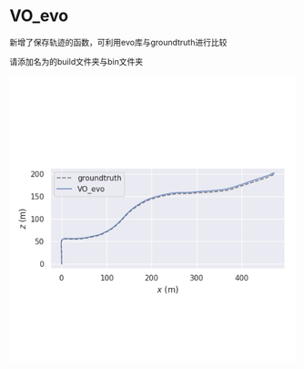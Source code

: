 # VO_evo
新增了保存轨迹的函数，可利用evo库与groundtruth进行比较


请添加名为的build文件夹与bin文件夹


![image](https://github.com/ZhaoXinwen19940715/VO_evo/blob/master/image.png)
